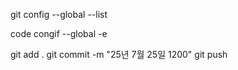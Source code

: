 git config --global --list

code congif --global -e


git add .
git commit -m "25년 7월 25일 1200"
git push